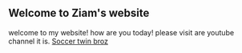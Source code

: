 ## Welcome to Ziam's website

welcome to my website! how are you today! 
please visit are youtube channel it is.    [Soccer twin broz](https://www.youtube.com) 
